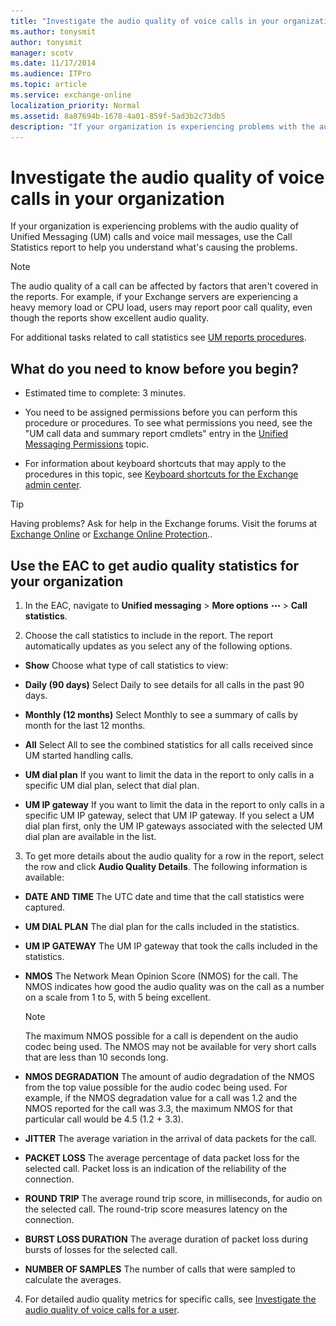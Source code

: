 ```yaml
---
title: "Investigate the audio quality of voice calls in your organization"
ms.author: tonysmit
author: tonysmit
manager: scotv
ms.date: 11/17/2014
ms.audience: ITPro
ms.topic: article
ms.service: exchange-online
localization_priority: Normal
ms.assetid: 8a87694b-1678-4a01-859f-5ad3b2c73db5
description: "If your organization is experiencing problems with the audio quality of Unified Messaging (UM) calls and voice mail messages, use the Call Statistics report to help you understand what's causing the problems."
---
```


# Investigate the audio quality of voice calls in your organization

If your organization is experiencing problems with the audio quality of Unified Messaging (UM) calls and voice mail messages, use the Call Statistics report to help you understand what's causing the problems.
  
> [!NOTE]
> The audio quality of a call can be affected by factors that aren't covered in the reports. For example, if your Exchange servers are experiencing a heavy memory load or CPU load, users may report poor call quality, even though the reports show excellent audio quality. 
  
For additional tasks related to call statistics see [UM reports procedures](um-reports-procedures.md).
  
## What do you need to know before you begin?

- Estimated time to complete: 3 minutes.
    
- You need to be assigned permissions before you can perform this procedure or procedures. To see what permissions you need, see the "UM call data and summary report cmdlets" entry in the [Unified Messaging Permissions](https://technet.microsoft.com/library/d326c3bc-8f33-434a-bf02-a83cc26a5498.aspx) topic. 
    
- For information about keyboard shortcuts that may apply to the procedures in this topic, see [Keyboard shortcuts for the Exchange admin center](../../accessibility/keyboard-shortcuts-in-admin-center.md).
    
> [!TIP]
> Having problems? Ask for help in the Exchange forums. Visit the forums at [Exchange Online](https://go.microsoft.com/fwlink/p/?linkId=267542) or [Exchange Online Protection](https://go.microsoft.com/fwlink/p/?linkId=285351).. 
  
## Use the EAC to get audio quality statistics for your organization

1. In the EAC, navigate to **Unified messaging** \> **More options** ![More Options Icon](../../media/ITPro_EAC_MoreOptionsIcon.gif) \> **Call statistics**.
    
2. Choose the call statistics to include in the report. The report automatically updates as you select any of the following options.
    
  - **Show** Choose what type of call statistics to view: 
    
  - **Daily (90 days)** Select Daily to see details for all calls in the past 90 days. 
    
  - **Monthly (12 months)** Select Monthly to see a summary of calls by month for the last 12 months. 
    
  - **All** Select All to see the combined statistics for all calls received since UM started handling calls. 
    
  - **UM dial plan** If you want to limit the data in the report to only calls in a specific UM dial plan, select that dial plan. 
    
  - **UM IP gateway** If you want to limit the data in the report to only calls in a specific UM IP gateway, select that UM IP gateway. If you select a UM dial plan first, only the UM IP gateways associated with the selected UM dial plan are available in the list. 
    
3. To get more details about the audio quality for a row in the report, select the row and click **Audio Quality Details**. The following information is available:
    
  - **DATE AND TIME** The UTC date and time that the call statistics were captured. 
    
  - **UM DIAL PLAN** The dial plan for the calls included in the statistics. 
    
  - **UM IP GATEWAY** The UM IP gateway that took the calls included in the statistics. 
    
  - **NMOS** The Network Mean Opinion Score (NMOS) for the call. The NMOS indicates how good the audio quality was on the call as a number on a scale from 1 to 5, with 5 being excellent. 
    
    > [!NOTE]
    > The maximum NMOS possible for a call is dependent on the audio codec being used. The NMOS may not be available for very short calls that are less than 10 seconds long. 
  
  - **NMOS DEGRADATION** The amount of audio degradation of the NMOS from the top value possible for the audio codec being used. For example, if the NMOS degradation value for a call was 1.2 and the NMOS reported for the call was 3.3, the maximum NMOS for that particular call would be 4.5 (1.2 + 3.3). 
    
  - **JITTER** The average variation in the arrival of data packets for the call. 
    
  - **PACKET LOSS** The average percentage of data packet loss for the selected call. Packet loss is an indication of the reliability of the connection. 
    
  - **ROUND TRIP** The average round trip score, in milliseconds, for audio on the selected call. The round-trip score measures latency on the connection. 
    
  - **BURST LOSS DURATION** The average duration of packet loss during bursts of losses for the selected call. 
    
  - **NUMBER OF SAMPLES** The number of calls that were sampled to calculate the averages. 
    
4. For detailed audio quality metrics for specific calls, see [Investigate the audio quality of voice calls for a user](audio-quality-of-voice-calls-for-user.md). 
    

